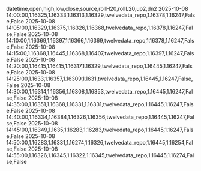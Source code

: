 datetime,open,high,low,close,source,rollH20,rollL20,up2,dn2
2025-10-08 14:00:00,1.16325,1.16333,1.16313,1.16329,twelvedata_repo,1.16378,1.16247,False,False
2025-10-08 14:05:00,1.16329,1.16375,1.16326,1.16368,twelvedata_repo,1.16378,1.16247,False,False
2025-10-08 14:10:00,1.16369,1.16397,1.16366,1.16369,twelvedata_repo,1.16378,1.16247,False,False
2025-10-08 14:15:00,1.16368,1.16445,1.16368,1.16407,twelvedata_repo,1.16397,1.16247,False,False
2025-10-08 14:20:00,1.16415,1.16415,1.16317,1.16329,twelvedata_repo,1.16445,1.16247,False,False
2025-10-08 14:25:00,1.1633,1.16357,1.16309,1.1631,twelvedata_repo,1.16445,1.16247,False,False
2025-10-08 14:30:00,1.16314,1.16356,1.16308,1.16353,twelvedata_repo,1.16445,1.16247,False,False
2025-10-08 14:35:00,1.16351,1.16368,1.16331,1.16331,twelvedata_repo,1.16445,1.16247,False,False
2025-10-08 14:40:00,1.16334,1.16384,1.16326,1.16356,twelvedata_repo,1.16445,1.16247,False,False
2025-10-08 14:45:00,1.16349,1.1635,1.16283,1.16283,twelvedata_repo,1.16445,1.16247,False,False
2025-10-08 14:50:00,1.16283,1.16331,1.16274,1.16326,twelvedata_repo,1.16445,1.16254,False,False
2025-10-08 14:55:00,1.16326,1.16345,1.16322,1.16345,twelvedata_repo,1.16445,1.16274,False,False
